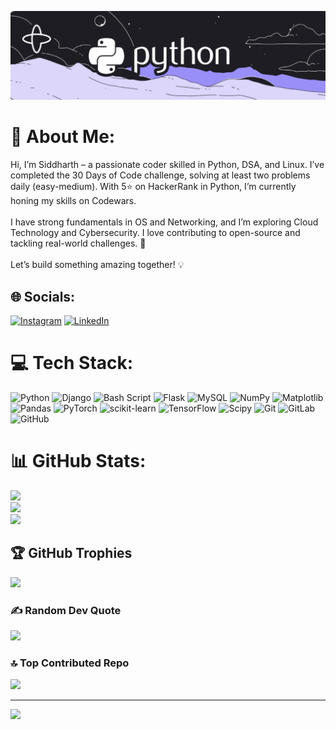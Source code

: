 ![logo](https://github.com/Siddharthh39/Siddharthh39/blob/main/python-banner.png)

# 💫 About Me:
Hi, I’m Siddharth – a passionate coder skilled in Python, DSA, and Linux. I’ve completed the 30 Days of Code challenge, solving at least two problems daily (easy-medium). With 5⭐ on HackerRank in Python, I’m currently honing my skills on Codewars.<br><br>I have strong fundamentals in OS and Networking, and I’m exploring Cloud Technology and Cybersecurity. I love contributing to open-source and tackling real-world challenges. 🚀<br><br>Let’s build something amazing together! 💡


## 🌐 Socials:
[![Instagram](https://img.shields.io/badge/Instagram-%23E4405F.svg?logo=Instagram&logoColor=white)](https://instagram.com/https://www.instagram.com/siddharthh39?igsh=Y3g3bnZiNWZsM2Fm) [![LinkedIn](https://img.shields.io/badge/LinkedIn-%230077B5.svg?logo=linkedin&logoColor=white)](https://linkedin.com/in/linkedin.com/in/siddharth-singh-4074872bb) 

# 💻 Tech Stack:
![Python](https://img.shields.io/badge/python-3670A0?style=for-the-badge&logo=python&logoColor=ffdd54) ![Django](https://img.shields.io/badge/django-%23092E20.svg?style=for-the-badge&logo=django&logoColor=white) ![Bash Script](https://img.shields.io/badge/bash_script-%23121011.svg?style=for-the-badge&logo=gnu-bash&logoColor=white) ![Flask](https://img.shields.io/badge/flask-%23000.svg?style=for-the-badge&logo=flask&logoColor=white) ![MySQL](https://img.shields.io/badge/mysql-4479A1.svg?style=for-the-badge&logo=mysql&logoColor=white) ![NumPy](https://img.shields.io/badge/numpy-%23013243.svg?style=for-the-badge&logo=numpy&logoColor=white) ![Matplotlib](https://img.shields.io/badge/Matplotlib-%23ffffff.svg?style=for-the-badge&logo=Matplotlib&logoColor=black) ![Pandas](https://img.shields.io/badge/pandas-%23150458.svg?style=for-the-badge&logo=pandas&logoColor=white) ![PyTorch](https://img.shields.io/badge/PyTorch-%23EE4C2C.svg?style=for-the-badge&logo=PyTorch&logoColor=white) ![scikit-learn](https://img.shields.io/badge/scikit--learn-%23F7931E.svg?style=for-the-badge&logo=scikit-learn&logoColor=white) ![TensorFlow](https://img.shields.io/badge/TensorFlow-%23FF6F00.svg?style=for-the-badge&logo=TensorFlow&logoColor=white) ![Scipy](https://img.shields.io/badge/SciPy-%230C55A5.svg?style=for-the-badge&logo=scipy&logoColor=%white) ![Git](https://img.shields.io/badge/git-%23F05033.svg?style=for-the-badge&logo=git&logoColor=white) ![GitLab](https://img.shields.io/badge/gitlab-%23181717.svg?style=for-the-badge&logo=gitlab&logoColor=white) ![GitHub](https://img.shields.io/badge/github-%23121011.svg?style=for-the-badge&logo=github&logoColor=white)
# 📊 GitHub Stats:
![](https://github-readme-stats.vercel.app/api?username=Siddharthh39&theme=dracula&hide_border=false&include_all_commits=true&count_private=true)<br/>
![](https://github-readme-streak-stats.herokuapp.com/?user=Siddharthh39&theme=dracula&hide_border=false)<br/>
![](https://github-readme-stats.vercel.app/api/top-langs/?username=Siddharthh39&theme=dracula&hide_border=false&include_all_commits=true&count_private=true&layout=compact)

## 🏆 GitHub Trophies
![](https://github-profile-trophy.vercel.app/?username=Siddharthh39&theme=shadow_red&no-frame=false&no-bg=true&margin-w=4)

### ✍️ Random Dev Quote
![](https://quotes-github-readme.vercel.app/api?type=horizontal&theme=merko)

### 🔝 Top Contributed Repo
![](https://github-contributor-stats.vercel.app/api?username=Siddharthh39&limit=5&theme=dark&combine_all_yearly_contributions=true)

---
[![](https://visitcount.itsvg.in/api?id=Siddharthh39&icon=6&color=0)](https://visitcount.itsvg.in)

<!-- Proudly created with GPRM ( https://gprm.itsvg.in ) -->
